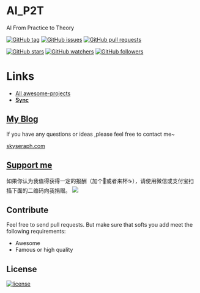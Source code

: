 # AI_P2T
AI From Practice to Theory

[![GitHub tag](https://img.shields.io/github/tag/skyseraph/AI_P2T.svg)](https://github.com/skyseraph/AI_P2T/releases)
[![GitHub issues](https://img.shields.io/github/issues/skyseraph/AI_P2T.svg)](https://github.com/skyseraph/AI_P2T/issues)
[![GitHub pull requests](https://img.shields.io/github/issues-pr/skyseraph/AI_P2T.svg)](https://github.com/skyseraph/AI_P2T/pulls)

[![GitHub stars](https://img.shields.io/github/stars/skyseraph/AI_P2T.svg?style=social&label=Star)](https://github.com/skyseraph/AI_P2T)
[![GitHub watchers](https://img.shields.io/github/watchers/skyseraph/AI_P2T.svg?style=social&label=Watch)](https://github.com/skyseraph/AI_P2T)
[![GitHub followers](https://img.shields.io/github/followers/skyseraph.svg?style=social&label=Follow)](https://github.com/skyseraph/AI_P2T)

# Links

- [All awesome-projects](https://github.com/skyseraph/awesome-projects)
- [**Sync**](http://skyseraph.com/2018/01/10/AI/AIHandwritingAndroid/) 


## [My Blog](http://www.skyseraph.com )

If you have any questions or ideas ,please feel free to contact me~

[skyseraph.com](http://www.skyseraph.com) 

[Support me](http://www.skyseraph.com)
-------
如果你认为我值得获得一定的报酬（加个🍗或者来杯☕️），请使用微信或支付宝扫描下面的二维码向我捐赠。
![](http://7xo4q8.com1.z0.glb.clouddn.com/skyseraph/2016/wx_zfb.jpg "")

## Contribute
Feel free to send pull requests. But make sure that softs you add meet the following requirements:
- Awesome 
- Famous or high quality

License
-------

[![license](https://img.shields.io/badge/License-GPLv3-blue.svg?style=flat-square)](https://github.com/skyseraph/Soft-Tools/blob/master/LICENSE)
